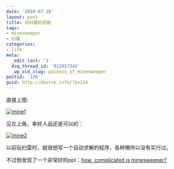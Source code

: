```yaml
---
date: '2010-07-20'
layout: post
title: 玩扫雷的悲剧
tags:
- minesweeper
- 扫雷
categories:
- life
meta:
  _edit_last: '1'
  dsq_thread_id: '812017342'
  _wp_old_slug: painess_of_minesweeper
postid: '126'
guid: http://dourok.info/?p=126
---
```

直接上图:

[![]({{urls.media}}/wp-content/uploads/2010/07/12.jpg "mine1")]({{urls.media}}/wp-content/uploads/2010/07/12.jpg)

见左上角，幸好人品还是可以的：

[![]({{urls.media}}/wp-content/uploads/2010/07/sl.jpg "mine2")]({{urls.media}}/wp-content/uploads/2010/07/sl.jpg)

以前玩扫雷时，就很想写一个自动求解的程序，各种懒所以没有实行过。

不过倒发现了一个非常好的ppt：[how  complicated is
minesweeper?](http://web.mat.bham.ac.uk/R.W.Kaye/minesw/ASE2003.pdf)
